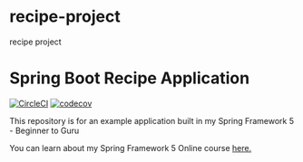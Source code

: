 # recipe-project
recipe project

# Spring Boot Recipe Application

[![CircleCI](https://circleci.com/gh/Griesba/recipe-project.svg?style=svg)](https://circleci.com/gh/Griesba/recipe-project)
[![codecov](https://codecov.io/gh/Griesba/recipe-project/branch/master/graph/badge.svg)](https://codecov.io/gh/Griesba/recipe-project)


This repository is for an example application built in my Spring Framework 5 - Beginner to Guru

You can learn about my Spring Framework 5 Online course [here.](https://go.springframework.guru/spring-framework-5-online-course)